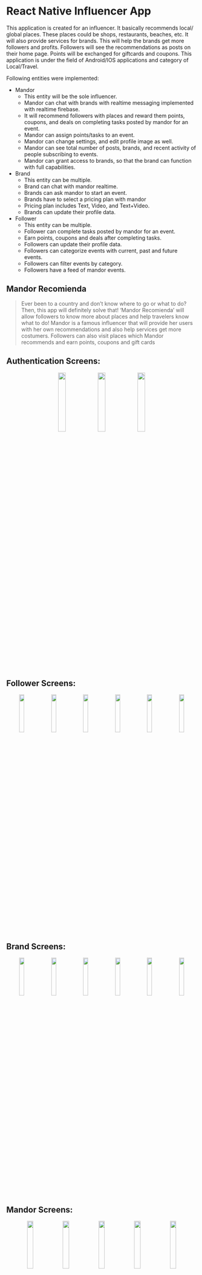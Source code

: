 # React Native Influencer App



This application is created for an influencer. It basically recommends local/ global places. These places could be shops, restaurants, beaches, etc. It will also provide services for brands. This will help the brands get more followers and profits. Followers will see the recommendations as posts on their home page. Points will be exchanged for giftcards and coupons. This application is under the field of Android/IOS applications and category of Local/Travel.

Following entities were implemented:
  - Mandor
    - This entity will be the sole influencer.
    - Mandor can chat with brands with realtime messaging implemented with realtime firebase.
    - It will recommend followers with places and reward them points, coupons, and deals on completing tasks posted by mandor for an event.
    - Mandor can assign points/tasks to an event.
    - Mandor can change settings, and edit profile image as well.
    - Mandor can see total number of posts, brands, and recent activity of people subscribing to events.
    - Mandor can grant access to brands, so that the brand can function with full capabilities.
  - Brand
    - This entity can be multiple.
    - Brand can chat with mandor realtime.
    - Brands can ask mandor to start an event.
    - Brands have to select a pricing plan with mandor
    - Pricing plan includes Text, Video, and Text+Video.
    - Brands can update their profile data.
  - Follower
    - This entity can be multiple.
    - Follower can complete tasks posted by mandor for an event.
    - Earn points, coupons and deals after completing tasks.
    - Followers can update their profile data.
    - Followers can categorize events with current, past and future events.
    - Followers can filter events by category.
    - Followers have a feed of mandor events.

## Mandor Recomienda

> Ever been to a country and don’t know where to go or what to do? Then, this app will definitely solve that! ‘Mandor Recomienda’ will allow followers to know more about places and help travelers know what to do! Mandor is a famous influencer that will provide her users with her own recommendations and also help services get more costumers. Followers can also visit places which Mandor recommends and earn points, coupons and gift cards

## Authentication Screens:

<p align="center">
  <img src="https://github.com/harshchaludia/React-Native-Influencer-App/blob/master/screenshots/login.jpg" width="20%" height="auto">
  <img src="https://github.com/harshchaludia/React-Native-Influencer-App/blob/master/screenshots/register.jpg" width="20%" height="auto">
  <img src="https://github.com/harshchaludia/React-Native-Influencer-App/blob/master/screenshots/forgotpassword.jpg" width="20%" height="auto">

</p>

## Follower Screens:

<p align="center">
  <img src="https://github.com/harshchaludia/React-Native-Influencer-App/blob/master/screenshots/dashboardFollower.jpg" width="16%" height="auto">
  <img src="https://github.com/harshchaludia/React-Native-Influencer-App/blob/master/screenshots/dealFollower.jpg" width="16%" height="auto">
  <img src="https://github.com/harshchaludia/React-Native-Influencer-App/blob/master/screenshots/filterFollower.jpg" width="16%" height="auto">
   <img src="https://github.com/harshchaludia/React-Native-Influencer-App/blob/master/screenshots/followerEvent.jpg" width="16%" height="auto">
<img src="https://github.com/harshchaludia/React-Native-Influencer-App/blob/master/screenshots/personalizedFollower.jpg" width="16%" height="auto">
 <img src="https://github.com/harshchaludia/React-Native-Influencer-App/blob/master/screenshots/settingsFollower.jpg" width="16%" height="auto">
</p>

## Brand Screens:

<p align="center">
  <img src="https://github.com/harshchaludia/React-Native-Influencer-App/blob/master/screenshots/brandDashboard.jpg" width="16%" height="auto">
  <img src="https://github.com/harshchaludia/React-Native-Influencer-App/blob/master/screenshots/brandDashboard2.jpg" width="16%" height="auto">
  <img src="https://github.com/harshchaludia/React-Native-Influencer-App/blob/master/screenshots/brandMessage.jpg" width="16%" height="auto">
   <img src="https://github.com/harshchaludia/React-Native-Influencer-App/blob/master/screenshots/brandPricingPlan.jpg" width="16%" height="auto">
<img src="https://github.com/harshchaludia/React-Native-Influencer-App/blob/master/screenshots/brandSettings.jpg" width="16%" height="auto">
 <img src="https://github.com/harshchaludia/React-Native-Influencer-App/blob/master/screenshots/brandLogout.jpg" width="16%" height="auto">
</p>


## Mandor Screens:

<p align="center">
  <img src="https://github.com/harshchaludia/React-Native-Influencer-App/blob/master/screenshots/MandorDasboard.jpg" width="18%" height="auto">
  <img src="https://github.com/harshchaludia/React-Native-Influencer-App/blob/master/screenshots/MandorBrandList.jpg" width="18%" height="auto">
  <img src="https://github.com/harshchaludia/React-Native-Influencer-App/blob/master/screenshots/MandorMessages.jpg" width="18%" height="auto">
   <img src="https://github.com/harshchaludia/React-Native-Influencer-App/blob/master/screenshots/MandorPostList.jpg" width="18%" height="auto">
<img src="https://github.com/harshchaludia/React-Native-Influencer-App/blob/master/screenshots/MandorSettings1.jpg" width="18%" height="auto">
 
</p>

<p align="center">
  <img src="https://github.com/harshchaludia/React-Native-Influencer-App/blob/master/screenshots/MandorPostNew.jpg" width="18%" height="auto">
  <img src="https://github.com/harshchaludia/React-Native-Influencer-App/blob/master/screenshots/MandorSettings2.jpg" width="18%" height="auto"><img src="https://github.com/harshchaludia/React-Native-Influencer-App/blob/master/screenshots/message.jpg" width="18%" height="auto">
 

 
</p>


## Package.json

| Package Name | Version |
| ------ | ------ |
|@expo/vector-icons| ^10.0.6|
|buffer| ^5.6.0|
|expo| ^36.0.0|
|expo-asset| ~8.0.0|
|expo-font| ~8.0.0|
|expo-image-picker| ~8.0.1|
|firebase| 6.6.0|
|formik| 2.1.4|
|react| 16.9.0|
|react-dom| 16.9.0|
|react-native| https|//github.com/expo/react-native/archive/sdk-36.0.1.tar.gz|
|react-native-cards| ^1.1.4|
|react-native-datepicker| ^1.7.2|
|react-native-elements| 1.2.0|
|react-native-form-validator| ^0.3.2|
|react-native-gesture-handler| ~1.5.0|
|react-native-hide-with-keyboard| 1.2.1|
|react-native-material-bottom-navigation| ^1.0.5|
|react-native-paper| ^3.8.0|
|react-native-reanimated| ~1.4.0|
|react-native-screens| 2.0.0-alpha.12|
|react-native-sectioned-multi-select| ^0.7.6|
|react-native-uuid| ^1.4.9|
|react-native-vector-icons| ^6.6.0|
|react-navigation| 4.0.0|
|react-navigation-drawer| ^2.4.7|
|react-navigation-material-bottom-tabs| ^2.2.11|
|react-navigation-stack| 1.5.1|
|react-navigation-tabs| ^2.8.7|
|yup| 0.27.0|

## Installation

This application requires [Node.js] to run.
This app is built with expo.

Generate a firebaseConfig file under the directory path as following:

> React-Native-Influencer-App\config\Firebase\firebaseConfig.js

> export default {
   // attach your firebase config details here
};

Next,
Install the dependencies and devDependencies and start the server.



```sh
$ cd folder-name
$ npm install 
$ npm start --reset-cache
```



### Development

- [EXPO LINK](https://exp.host/@harshchaludia/mandor-recomienda)
- [APK LINK](https://drive.google.com/file/d/1LtGodmyPYUs2fPpnOyiBNartObJ0W8se/view?usp=sharing)
- [MANDOR SCREENS](https://drive.google.com/open?id=1bdGMF5CGQKzA3rgI8X1f0KMapczJgF4Y)
- [BRAND SCREENS](https://drive.google.com/open?id=1gEhYcxqSQBW3iV921VIgdYCpo4Al7e5v)
- [FOLLOWER SCREENS](https://drive.google.com/open?id=1oBT45zJjHjzHgsSvs85vp1ykvoWq3XgR)

### Todos

 - Write MORE Tests
 - Add Night Mode

License
----

MIT


## Useful links
Official guides:
- [Using React Native SDK guide](https://voximplant.com/blog/using-react-native-sdk)

## Have a question ?

- contact us via `reactnative6@gmail.com`
- send email with a specific subject
>
